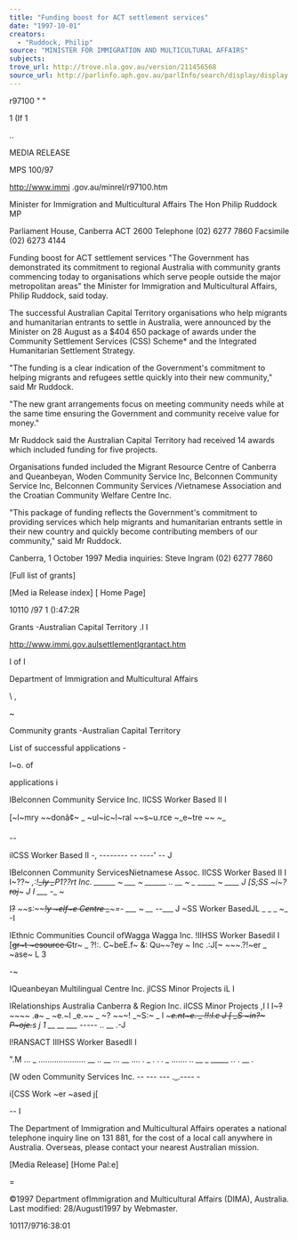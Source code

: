 ```yaml
---
title: "Funding boost for ACT settlement services"
date: "1997-10-01"
creators:
  - "Ruddock, Philip"
source: "MINISTER FOR IMMIGRATION AND MULTICULTURAL AFFAIRS"
subjects:
trove_url: http://trove.nla.gov.au/version/211456568
source_url: http://parlinfo.aph.gov.au/parlInfo/search/display/display.w3p;query=Id%3A%22media/pressrel/7IL30%22
---
```


  r97100   "  " 

  1 (If 1 

  .. 

  MEDIA  RELEASE 

  MPS 100/97 

  http://www.immi .gov.au/minrel/r97100.htm 

  Minister for Immigration and Multicultural Affairs  The Hon Philip Ruddock MP 

  Parliament House, Canberra ACT 2600  Telephone (02) 6277 7860 Facsimile (02) 6273 4144 

  Funding boost for ACT settlement services  "The Government has demonstrated its commitment to regional Australia with community grants  commencing today to organisations which serve people outside the major metropolitan areas" the  Minister for Immigration and Multicultural Affairs, Philip Ruddock, said today. 

  The successful Australian Capital Territory organisations who help migrants and humanitarian  entrants to settle in Australia, were announced by the Minister on 28 August as a $404 650 package of  awards under the Community Settlement Services (CSS) Scheme* and the Integrated Humanitarian  Settlement Strategy. 

  "The funding is a clear indication of the Government's commitment to helping migrants and refugees  settle quickly into their new community," said Mr Ruddock. 

  "The new grant arrangements focus on meeting community needs while at the same time ensuring the  Government and community receive value for money." 

  Mr Ruddock said the Australian Capital Territory had received 14 awards which included funding for  five projects. 

  Organisations funded included the Migrant Resource Centre of Canberra and Queanbeyan, Woden  Community Service Inc, Belconnen Community Service Inc, Belconnen Community  Services /Vietnamese Association and the Croatian Community Welfare Centre Inc. 

  "This package of funding reflects the Government's commitment to providing services which help  migrants and humanitarian entrants settle in their new country and quickly become contributing  members of our community," said Mr Ruddock. 

  Canberra, 1 October 1997  Media inquiries: Steve Ingram (02) 6277 7860 

  [Full list of grants] 

  [Med ia Release index] [ Home Page] 

  10110 /97 1 ():47:2R 

  Grants -Australian Capital Territory  .I I 

  http://www.immi.gov.aulsettlementlgrantact.htm 

  I of I 

  Department of Immigration and  Multicultural Affairs 

  \ , 

  ~ 

  Community grants -Australian Capital Territory 

  List of successful applications -

  I~o. of 

  applications i 

  IBelconnen Community Service Inc. llCSS Worker Based II I 

  [~l~mry ~~donâ¢~ _ ~ul~ic~l~ral ~~s~u.rce ~_e~tre ~~ ~_ 

  --

  ilCSS Worker Based II -, -------- -- ----' -- J 

  IBelconnen Community ServicesNietnamese Assoc. IICSS Worker Based II I  I~??~ _,:!~~_ly _~~P1??rt Inc. ______ ~ ___ ~ ______ .. __ ~ _ _____ ~ ____ J [S;SS _~i~?~~roj~~~ J I ___ -___ ~ 

  I~~?~~ _~~_s:~~~~!y ~elf~e Centre _~~~=- ___ ~ __ -_-____ J ~SS Worker BasedJL _ _ _ ~_ -I 

  IEthnic Communities Council ofWagga Wagga Inc. !IIHSS Worker Basedil I  [~~gr~t ~esource C~~tr~ _ ?!:. C~beE.f~ &: Qu~~?ey _~_ Inc .:J[~ ~~~.?!~er _ ~ase~ L 3 

  -~ 

  IQueanbeyan Multilingual Centre Inc. jlCSS Minor Projects iL I 

  IRelationships Australia Canberra & Region Inc. ilCSS Minor Projects ,I I  I~~~?~~~~~~ .~~a~~~ _ ~e.~l _e.~~ _ ~? _~~_~! _~S:~ _ l _~~~~~e.nt~e. _ !!:l.c J [~~ _S ~in?~ P~oje.~~s j 1 __ __ ___ -----_ .. __ .-J 

  l!RANSACT IIIHSS Worker Basedll I 

  ".M ... _ ..................... __ .. __ ... __ .... . _ . . _. _ ....... _._. __ _ _____ ._. . __ . 

  [W oden Community Services Inc.  -- --- --- ._.---- -

  i[CSS Work ~er ~ased j[ 

  -- I 

  The Department of Immigration and Multicultural Affairs operates a national telephone  inquiry line on 131 881, for the cost of a local call anywhere in Australia. Overseas, please  contact your nearest Australian mission. 

  [Media Release] [Home Pal:e] 

  = 

  ©1997 Department ofImmigration and Multicultural Affairs (DIMA), Australia.  Last modified: 28/Augustl1997 by Webmaster. 

  10117/9716:38:01 

